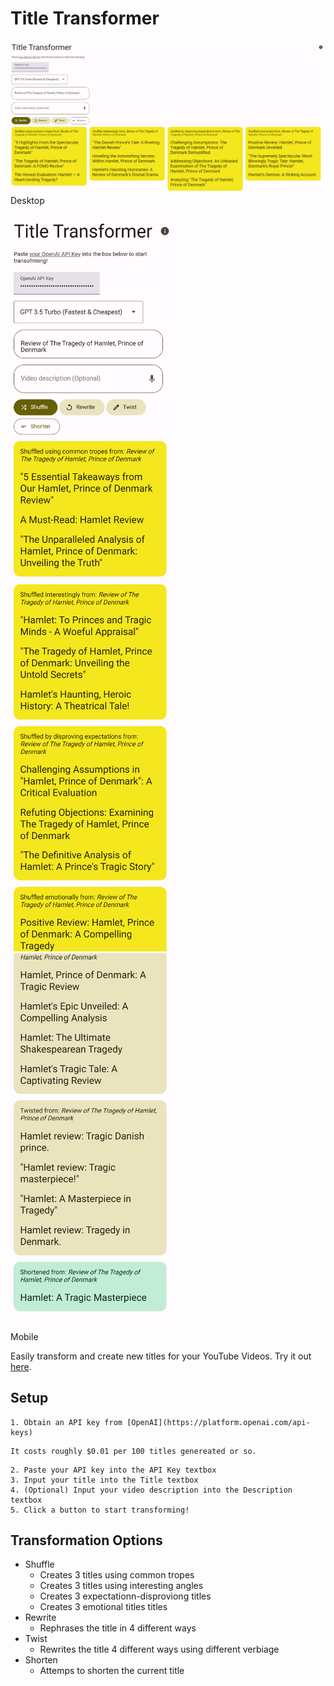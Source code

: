 # Title Transformer
![Header](Header.png)
Desktop

<img src="Mobile1.png" alt="Mobile" width="265">
<img src="Mobile2.png" alt="Mobile" width="265">
<img src="Mobile3.png" alt="Mobile" width="265">

Mobile

Easily transform and create new titles for your YouTube Videos.
Try it out [here](http://thatmacdaddy.me/title-transformer/).

## Setup
    1. Obtain an API key from [OpenAI](https://platform.openai.com/api-keys)
```
It costs roughly $0.01 per 100 titles genereated or so.
```
    2. Paste your API key into the API Key textbox
    3. Input your title into the Title textbox
    4. (Optional) Input your video description into the Description textbox
    5. Click a button to start transforming!

## Transformation Options

- Shuffle
  - Creates 3 titles using common tropes
  - Creates 3 titles using interesting angles
  - Creates 3 expectationn-disproviong titles
  - Creates 3 emotional titles titles
- Rewrite
  - Rephrases the title in 4 different ways
- Twist
  - Rewrites the title 4 different ways using different verbiage
- Shorten
  - Attemps to shorten the current title